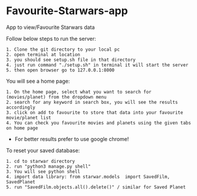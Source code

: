 # Favourite-Starwars-app
App to view/Favourite Starwars data

Follow below steps to run the server:
   
    1. Clone the git directory to your local pc
    2. open terminal at location
    3. you should see setup.sh file in that directory 
    4. just run command "./setup.sh" in terminal it will start the server
    5. then open browser go to 127.0.0.1:8000

You will see a home page:

    1. On the home page, select what you want to search for (movies/planet) from the dropdown menu 
    2. search for any keyword in search box, you will see the results accordingly
    3. click on add to favourite to store that data into your favourite movie/planet list
    4. You can check you favourite movies and planets using the given tabs on home page

* For better results prefer to use google chrome!

To reset your saved database:

    1. cd to starwar directory
    2. run "python3 manage.py shell"
    3. You will see python shell
    4. import data library: from starwar.models  import SavedFilm, SavedPlanet
    5. run "SavedFilm.objects.all().delete()" / similar for Saved Planet
